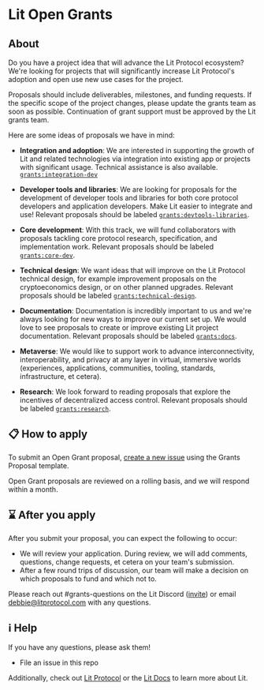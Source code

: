 # Lit Open Grants
## About
Do you have a project idea that will advance the Lit Protocol ecosystem? We're looking for projects that will significantly increase Lit Protocol's adoption and open use new use cases for the project.

Proposals should include deliverables, milestones, and funding requests. If the specific scope of the project changes, please update the grants team as soon as possible. Continuation of grant support must be approved by the Lit grants team. 

Here are some ideas of proposals we have in mind: 
- **Integration and adoption**: We are interested in supporting the growth of Lit and related technologies via integration into existing app or projects with significant usage. Technical assistance is also available. [`grants:integration-dev`](https://github.com/LIT-Protocol/LitGrants/labels/grants%3Aintegration-dev)

- **Developer tools and libraries**: We are looking for proposals for the development of developer tools and libraries for both core protocol developers and application developers. Make Lit easier to integrate and use! Relevant proposals should be labeled [`grants:devtools-libraries`](https://github.com/LIT-Protocol/LitGrants/labels/grants%3Adevtools-libraries).

- **Core development**: With this track, we will fund collaborators with proposals tackling core protocol research, specification, and implementation work. Relevant proposals should be labeled [`grants:core-dev`](https://github.com/LIT-Protocol/LitGrants/labels/grants%3Acore-dev).

- **Technical design**: We want ideas that will improve on the Lit Protocol technical design, for example improvement proposals on the cryptoeconomics design, or on other planned upgrades. Relevant proposals should be labeled [`grants:technical-design`](https://github.com/LIT-Protocol/LitGrants/labels/grants%3Atechnical-design).

- **Documentation**: Documentation is incredibly important to us and we're always looking for new ways to improve our current set up. We would love to see proposals to create or improve existing Lit project documentation. Relevant proposals should be labeled [`grants:docs`](https://github.com/LIT-Protocol/LitGrants/labels/grants%3Adocs).

- **Metaverse**: We would like to support work to advance interconnectivity, interoperability, and privacy at any layer in virtual, immersive worlds (experiences, applications, communities, tooling, standards, infrastructure, et cetera).

- **Research**: We look forward to reading proposals that explore the incentives of decentralized access control. Relevant proposals should be labeled  [`grants:research`](https://github.com/LIT-Protocol/LitGrants/labels/grants%3Aresearch).


## 📋 How to apply
                                    
To submit an Open Grant proposal, [create a new issue](https://github.com/LIT-Protocol/LitGrants/issues/new?assignees=debbly&labels=&template=lit-open-grant.md&title=Open+Grant%3A+%3CYour+Project+Here%3E) using the Grants Proposal template.
                                                                                                                        
Open Grant proposals are reviewed on a rolling basis, and we will respond within a month.                                                          

## ⌛ After you apply

After you submit your proposal, you can expect the following to occur:

- We will review your application. During review, we will add comments, questions, change requests, et cetera on your team's submission.
- After a few round trips of discussion, our team will make a decision on which proposals to fund and which not to. <!--Accepted proposals will be merged into the appropriate directory, i.e. either [`open-grant`]() or [`rfp-proposals`]().-->

Please reach out #grants-questions on the Lit Discord ([invite](https://discord.gg/bBFbmpCX)) or email debbie@litprotocol.com with any questions.

## ℹ️ Help

If you have any questions, please ask them!
- File an issue in this repo

Additionally, check out [Lit Protocol](https://litprotocol.com/) or the [Lit Docs](https://developer.litprotocol.com/docs/intro/) to learn more about Lit.
